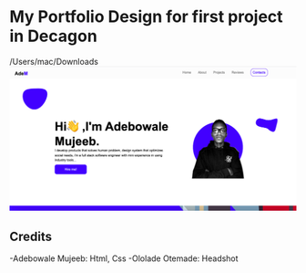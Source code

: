 # My Portfolio Design for first project in Decagon

/Users/mac/Downloads
![Screenshot](/images/webport.png)


## Credits
-Adebowale Mujeeb: Html, Css 
-Ololade Otemade: Headshot